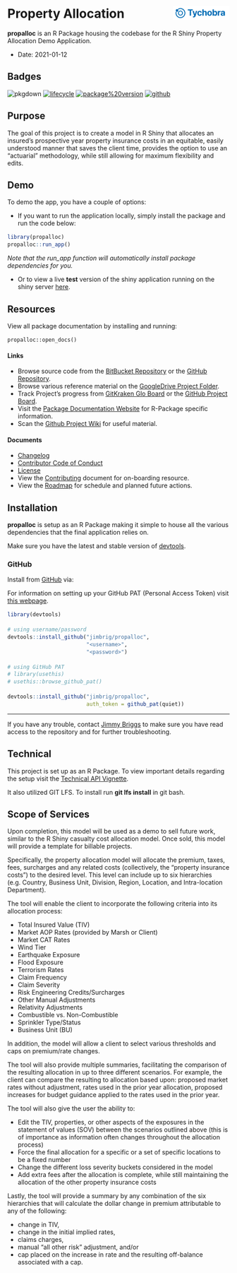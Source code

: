 
<!-- README.md is generated from README.Rmd. Please edit that file -->

# Property Allocation <img src='man/figures/logo.png' align="right" height="30.5" />

**propalloc** is an R Package housing the codebase for the R Shiny
Property Allocation Demo Application.

-   Date: 2021-01-12

## Badges

<!-- badges: start -->

![pkgdown](https://github.com/jimbrig/propalloc/workflows/pkgdown/badge.svg)
[![lifecycle](https://img.shields.io/badge/Lifecycle-Maturing-darkgreen.svg)](https://www.tidyverse.org/lifecycle/#maturing)
[![package%20version](https://img.shields.io/badge/Package%20Version-1.1.0-orange.svg)](https://github.com/jimbrig/propalloc/blob/master/commits/master)
[![github](https://img.shields.io/badge/Github-jimbrig/propalloc-black.svg)](https://github.com/jimbrig/propalloc)
<!-- [![R build status](https://github.com/jimbrig/propalloc/workflows/R-CMD-check/badge.svg)](https://github.com/jimbrig/propalloc/actions) -->
<!-- badges: end -->

## Purpose

The goal of this project is to create a model in R Shiny that allocates
an insured’s prospective year property insurance costs in an equitable,
easily understood manner that saves the client time, provides the option
to use an “actuarial” methodology, while still allowing for maximum
flexibility and edits.

## Demo

To demo the app, you have a couple of options:

-   If you want to run the application locally, simply install the
    package and run the code below:

``` r
library(propalloc)
propalloc::run_app()
```

*Note that the run\_app function will automatically install package
dependencies for you.*

-   Or to view a live **test** version of the shiny application running
    on the shiny server [here]().

## Resources

View all package documentation by installing and running:

    propalloc::open_docs()

#### Links

-   Browse source code from the [BitBucket
    Repository](https://bitbucket.org/owac/property-allocation-shiny-app/src/master/)
    or the [GitHub
    Repository](https://github.com/jimbrig2011/propalloc).
-   Browse various reference material on the [GoogleDrive Project
    Folder](https://drive.google.com/drive/u/1/folders/1m-HPRYoyQ2kehT03javhLEOsfS4gaw0H).
-   Track Project’s progress from [GitKraken Glo
    Board](https://app.gitkraken.com/glo/board/XpZXjYmFCQARJGOT) or the
    [GitHub Project
    Board](https://github.com/jimbrig/propalloc/projects/1#card-44700781).
-   Visit the [Package Documentation
    Website](https://jimbrig.github.io/propalloc/) for R-Package
    specific information.
-   Scan the [Github Project
    Wiki](https://github.com/jimbrig/propalloc/wiki) for useful
    material.

#### Documents

-   [Changelog](inst/reports/changelog.md)
-   [Contributor Code of Conduct](CODE_OF_CONDUCT.md)
-   [License](LICENSE.md)
-   View the [Contributing](inst/reports/contributing.md) document for
    on-boarding resource.  
-   View the [Roadmap](inst/reports/roadmap.md) for schedule and planned
    future actions.

## Installation

**propalloc** is setup as an R Package making it simple to house all the
various dependencies that the final application relies on.

Make sure you have the latest and stable version of
[devtools](https://github.com/hadley/devtools).

### GitHub

Install from [GitHub](https://github.com) via:

For information on setting up your GitHub PAT (Personal Access Token)
visit [this webpage](https://github.com/settings/tokens).

``` r
library(devtools)

# using username/password
devtools::install_github("jimbrig/propalloc",
                         "<username>", 
                         "<password>")

# using GitHub PAT
# library(usethis)
# usethis::browse_github_pat()

devtools::install_github("jimbrig/propalloc",
                         auth_token = github_pat(quiet))
```

------------------------------------------------------------------------

If you have any trouble, contact [Jimmy
Briggs](jimmy.briggs@tychobra.com) to make sure you have read access to
the repository and for further troubleshooting.

## Technical

This project is set up as an R Package. To view important details
regarding the setup visit the [Technical API Vignette]().

It also utilized GIT LFS. To install run **git lfs install** in git
bash.

## Scope of Services

Upon completion, this model will be used as a demo to sell future work,
similar to the R Shiny casualty cost allocation model. Once sold, this
model will provide a template for billable projects.

Specifically, the property allocation model will allocate the premium,
taxes, fees, surcharges and any related costs (collectively, the
“property insurance costs”) to the desired level. This level can include
up to six hierarchies (e.g. Country, Business Unit, Division, Region,
Location, and Intra-location Department).

The tool will enable the client to incorporate the following criteria
into its allocation process:

-   Total Insured Value (TIV)
-   Market AOP Rates (provided by Marsh or Client)
-   Market CAT Rates
-   Wind Tier
-   Earthquake Exposure
-   Flood Exposure
-   Terrorism Rates
-   Claim Frequency
-   Claim Severity
-   Risk Engineering Credits/Surcharges
-   Other Manual Adjustments
-   Relativity Adjustments
-   Combustible vs. Non-Combustible
-   Sprinkler Type/Status
-   Business Unit (BU)

In addition, the model will allow a client to select various thresholds
and caps on premium/rate changes.

The tool will also provide multiple summaries, facilitating the
comparison of the resulting allocation in up to three different
scenarios. For example, the client can compare the resulting to
allocation based upon: proposed market rates without adjustment, rates
used in the prior year allocation, proposed increases for budget
guidance applied to the rates used in the prior year.

The tool will also give the user the ability to:

-   Edit the TIV, properties, or other aspects of the exposures in the
    statement of values (SOV) between the scenarios outlined above (this
    is of importance as information often changes throughout the
    allocation process)
-   Force the final allocation for a specific or a set of specific
    locations to be a fixed number
-   Change the different loss severity buckets considered in the model
-   Add extra fees after the allocation is complete, while still
    maintaining the allocation of the other property insurance costs

Lastly, the tool will provide a summary by any combination of the six
hierarchies that will calculate the dollar change in premium
attributable to any of the following:

-   change in TIV,
-   change in the initial implied rates,
-   claims charges,
-   manual “all other risk” adjustment, and/or
-   cap placed on the increase in rate and the resulting off-balance
    associated with a cap.
